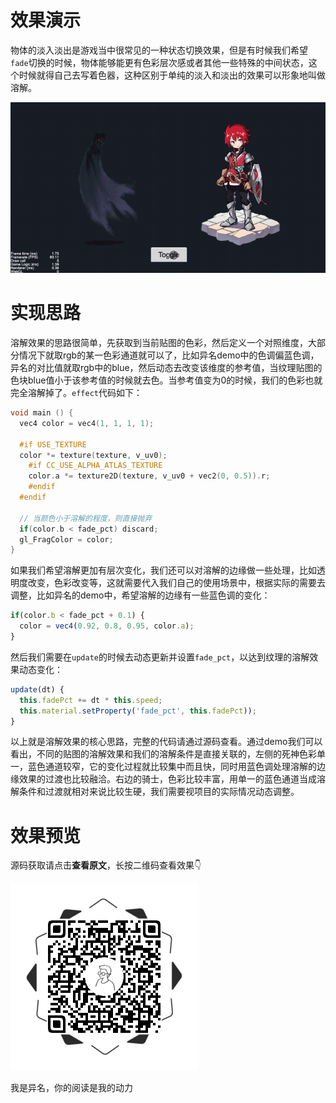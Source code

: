 # 效果演示

物体的淡入淡出是游戏当中很常见的一种状态切换效果，但是有时候我们希望`fade`切换的时候，物体能够能更有色彩层次感或者其他一些特殊的中间状态，这个时候就得自己去写着色器，这种区别于单纯的淡入和淡出的效果可以形象地叫做溶解。

![demo](./resources/demo.gif)

# 实现思路

溶解效果的思路很简单，先获取到当前贴图的色彩，然后定义一个对照维度，大部分情况下就取rgb的某一色彩通道就可以了，比如异名demo中的色调偏蓝色调，异名的对比值就取rgb中的blue，然后动态去改变该维度的参考值，当纹理贴图的色块blue值小于该参考值的时候就去色。当参考值变为0的时候，我们的色彩也就完全溶解掉了。`effect`代码如下：

```c++
void main () {
  vec4 color = vec4(1, 1, 1, 1);

  #if USE_TEXTURE
  color *= texture(texture, v_uv0);
    #if CC_USE_ALPHA_ATLAS_TEXTURE
    color.a *= texture2D(texture, v_uv0 + vec2(0, 0.5)).r;
    #endif
  #endif

  // 当颜色小于溶解的程度，则直接抛弃
  if(color.b < fade_pct) discard;
  gl_FragColor = color;
}

```

如果我们希望溶解更加有层次变化，我们还可以对溶解的边缘做一些处理，比如透明度改变，色彩改变等，这就需要代入我们自己的使用场景中，根据实际的需要去调整，比如异名的demo中，希望溶解的边缘有一些蓝色调的变化：

```js
if(color.b < fade_pct + 0.1) {
  color = vec4(0.92, 0.8, 0.95, color.a);
}
```

然后我们需要在`update`的时候去动态更新并设置`fade_pct`，以达到纹理的溶解效果动态变化：

```js
update(dt) {
  this.fadePct += dt * this.speed;
  this.material.setProperty('fade_pct', this.fadePct));
}
```

以上就是溶解效果的核心思路，完整的代码请通过源码查看。通过demo我们可以看出，不同的贴图的溶解效果和我们的溶解条件是直接关联的，左侧的死神色彩单一，蓝色通道较窄，它的变化过程就比较集中而且快，同时用蓝色调处理溶解的边缘效果的过渡也比较融洽。右边的骑士，色彩比较丰富，用单一的蓝色通道当成溶解条件和过渡就相对来说比较生硬，我们需要视项目的实际情况动态调整。

# 效果预览

源码获取请点击**查看原文**，长按二维码查看效果👇

![ewm](./resources/ewm.png)

我是异名，你的阅读是我的动力




